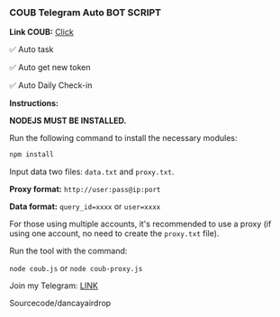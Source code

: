 ### COUB Telegram Auto BOT SCRIPT

**Link COUB:** [Click](https://t.me/coub/app?startapp=coub__marker_18871184)

✅ Auto task

✅ Auto get new token

✅ Auto Daily Check-in

**Instructions:**

**NODEJS MUST BE INSTALLED.**

Run the following command to install the necessary modules:

```bash
npm install
```
Input data two files: `data.txt` and `proxy.txt`.

**Proxy format:** `http://user:pass@ip:port`

**Data format:** `query_id=xxxx` or `user=xxxx`

For those using multiple accounts, it's recommended to use a proxy (if using one account, no need to create the `proxy.txt` file).

Run the tool with the command:

`node coub.js` or `node coub-proxy.js`

Join my Telegram: [LINK](https://t.me/scriptsharing)

Sourcecode/dancayairdrop

